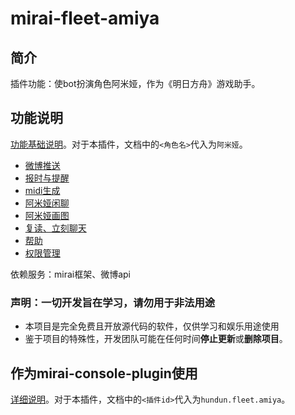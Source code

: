 # mirai-fleet-amiya 

## 简介

插件功能：使bot扮演角色阿米娅，作为《明日方舟》游戏助手。

## 功能说明

[功能基础说明](https://github.com/hundun000/mirai-fleet-framework/blob/0.8.0/docs/%E5%8A%9F%E8%83%BD%E5%9F%BA%E7%A1%80%E8%AF%B4%E6%98%8E.md)。对于本插件，文档中的`<角色名>`代入为`阿米娅`。

- [微博推送](https://github.com/hundun000/mirai-fleet-framework/blob/0.8.0/docs/starter-functions/WeiboFunction.md)
- [报时与提醒](https://github.com/hundun000/mirai-fleet-framework/blob/0.8.0/docs/starter-functions/ReminderFunction.md)
- [midi生成](https://github.com/hundun000/mirai-fleet-music/blob/0.8.0/docs/share-functions/MusicMidiFunction.md)
- [阿米娅闲聊](./docs/functions/AmiyaChatFunction.md)
- [阿米娅画图](./docs/functions/AmiyaImageFunction.md)
- [复读、立刻聊天](https://github.com/hundun000/mirai-fleet-framework/blob/0.8.0/docs/starter-functions/other.md)
- [帮助](https://github.com/hundun000/mirai-fleet-framework/blob/0.8.0/docs/starter-functions/CharacterHelpFunction.md)
- [权限管理](https://github.com/hundun000/mirai-fleet-framework/blob/0.8.0/docs/starter-functions/CharacterAdminHelperFunction.md)

依赖服务：mirai框架、微博api

### 声明：一切开发旨在学习，请勿用于非法用途

- 本项目是完全免费且开放源代码的软件，仅供学习和娱乐用途使用
- 鉴于项目的特殊性，开发团队可能在任何时间**停止更新**或**删除项目**。

## 作为mirai-console-plugin使用

[详细说明](https://github.com/hundun000/mirai-fleet-framework/blob/0.8.0/docs/%E4%BD%9C%E4%B8%BAmirai-console-plugin%E4%BD%BF%E7%94%A8.md)。对于本插件，文档中的`<插件id>`代入为`hundun.fleet.amiya`。

